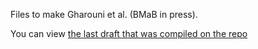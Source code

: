 Files to make Gharouni et al. (BMaB in press).

You can view [the last draft that was compiled on the repo](outputs/manuscript_BMB.pdf)
